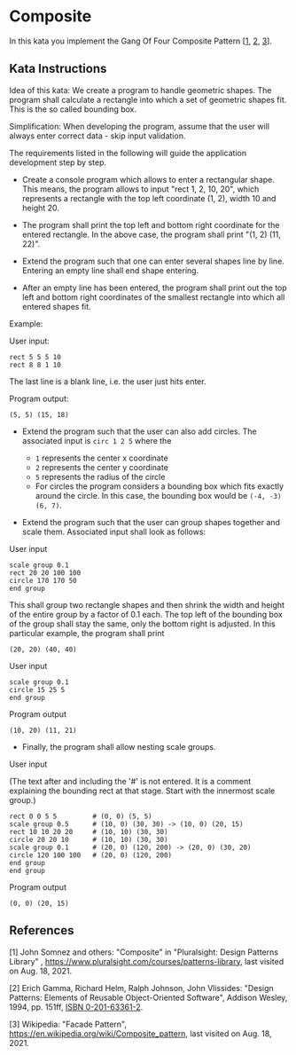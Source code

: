 # Composite

In this kata you implement the Gang Of Four Composite Pattern [[1](#ref-1), [2](#ref-2), [3](#ref-3)].

## Kata Instructions

Idea of this kata: We create a program to handle geometric shapes. The program shall calculate a rectangle into which a
set of geometric shapes fit. This is the so called bounding box.

Simplification: When developing the program, assume that the user will always enter correct data - skip input
validation.

The requirements listed in the following will guide the application development step by step.

- Create a console program which allows to enter a rectangular shape. This means, the program allows to input "rect 1,
  2, 10, 20", which represents a rectangle with the top left coordinate (1, 2), width 10 and height 20.

- The program shall print the top left and bottom right coordinate for the entered rectangle. In the above case, the
  program shall print "(1, 2) (11, 22)".

- Extend the program such that one can enter several shapes line by line. Entering an empty line shall end shape
  entering.

- After an empty line has been entered, the program shall print out the top left and bottom right coordinates of the
  smallest rectangle into which all entered shapes fit.

Example:

User input:

```text
rect 5 5 5 10
rect 8 8 1 10

```

The last line is a blank line, i.e. the user just hits enter.

Program output:

```text
(5, 5) (15, 18)
```

- Extend the program such that the user can also add circles. The associated input is `circ 1 2 5` where the
    - `1` represents the center x coordinate
    - `2` represents the center y coordinate
    - `5` represents the radius of the circle
    - For circles the program considers a bounding box which fits exactly around the circle. In this case, the bounding
      box would be `(-4, -3) (6, 7)`.

- Extend the program such that the user can group shapes together and scale them. Associated input shall look as
  follows:

User input

```text
scale group 0.1
rect 20 20 100 100
circle 170 170 50
end group
```

This shall group two rectangle shapes and then shrink the width and height of the entire group by a factor of 0.1 each.
The top left of the bounding box of the group shall stay the same, only the bottom right is adjusted. In this particular
example, the program shall print

```text
(20, 20) (40, 40)
```

User input

```text
scale group 0.1
circle 15 25 5
end group
```

Program output

```text
(10, 20) (11, 21)
```

- Finally, the program shall allow nesting scale groups.

User input

(The text after and including the '#' is not entered. It is a comment explaining the bounding rect at that stage. Start
with the innermost scale group.)

```text
rect 0 0 5 5         # (0, 0) (5, 5)
scale group 0.5      # (10, 0) (30, 30) -> (10, 0) (20, 15)
rect 10 10 20 20     # (10, 10) (30, 30)
circle 20 20 10      # (10, 10) (30, 30)
scale group 0.1      # (20, 0) (120, 200) -> (20, 0) (30, 20)
circle 120 100 100   # (20, 0) (120, 200)
end group
end group 
```

Program output

```text
(0, 0) (20, 15)
```

## References

<a name="ref-1">[1]</a> John Somnez and others: "Composite" in "Pluralsight: Design Patterns Library"
, https://www.pluralsight.com/courses/patterns-library, last visited on Aug. 18, 2021.

<a name="ref-2">[2]</a> Erich Gamma, Richard Helm, Ralph Johnson, John Vlissides: "Design Patterns: Elements of Reusable
Object-Oriented Software", Addison Wesley, 1994, pp.
151ff, [ISBN 0-201-63361-2](https://en.wikipedia.org/wiki/Special:BookSources/0-201-63361-2).

<a name="ref-3">[3]</a> Wikipedia: "Facade Pattern", https://en.wikipedia.org/wiki/Composite_pattern, last visited on
Aug. 18, 2021.